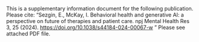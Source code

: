 This is a supplementary information document for the following publication. Please cite: “Sezgin, E., McKay, I. Behavioral health and generative AI: a perspective on future of therapies and patient care. npj Mental Health Res 3, 25 (2024). https://doi.org/10.1038/s44184-024-00067-w ” 
Please see attached PDF file.

